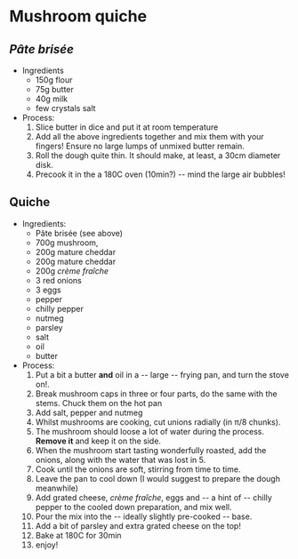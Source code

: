 Mushroom quiche
================

*Pâte brisée*
--------------------

* Ingredients
    * 150g flour
    * 75g butter
    * 40g milk
    * few crystals salt
* Process:
    1. Slice butter in dice and put it at room temperature
    2. Add all the above ingredients together and mix them with your fingers! Ensure no large lumps of unmixed butter remain.   
    3. Roll the dough quite thin. It should make, at least, a 30cm diameter disk.
    4. Precook it in the a 180C oven (10min?) -- mind the large air bubbles!

Quiche
----------

* Ingredients:
    * Pâte brisée (see above)
    * 700g mushroom,
    * 200g mature cheddar
    * 200g mature cheddar
    * 200g *crème fraîche*
    * 3 red onions
    * 3 eggs
    * pepper
    * chilly pepper
    * nutmeg
    * parsley
    * salt
    * oil
    * butter
* Process:
    1. Put a bit a butter **and** oil in a -- large -- frying pan, and turn the stove on!.
    2. Break mushroom caps in three or four parts, do the same with the stems. Chuck them on the hot pan
    3. Add salt, pepper and nutmeg
    4. Whilst mushrooms are cooking, cut unions radially (in π/8 chunks).
    5. The mushroom should loose a lot of water during the process. **Remove it** and keep it on the side.
    6. When the mushroom start tasting wonderfully roasted, add the onions, along with the water that was lost in 5.
    7. Cook until the onions are soft, stirring from time to time.
    8. Leave the pan to cool down (I would suggest to prepare the dough meanwhile)
    9. Add grated cheese, *crème fraîche*, eggs and -- a hint of -- chilly pepper to the cooled down preparation, and mix well.
    10. Pour the mix into the  -- ideally slightly pre-cooked -- base.
    11. Add a bit of parsley and extra grated cheese on the top!
    12. Bake at 180C for 30min
    13. enjoy!
   

   
   
   

